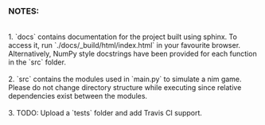 ### NOTES:
<br/>
1. `docs` contains documentation for the project built using sphinx. To access it, run `./docs/_build/html/index.html` in your favourite browser. <br/>
Alternatively, NumPy style docstrings have been provided for each function in the `src` folder. <br/><br/>
2. `src` contains the modules used in `main.py` to simulate a nim game. Please do not change directory structure while executing since relative dependencies exist between the modules.
<br/><br/>
3. TODO: Upload a `tests` folder and add Travis CI support. 
